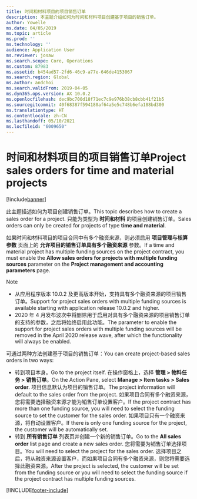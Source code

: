 ```yaml
---
title: 时间和材料项目的项目销售订单
description: 本主题介绍如何为时间和材料项目创建基于项目的销售订单。
author: Yowelle
ms.date: 04/05/2019
ms.topic: article
ms.prod: ''
ms.technology: ''
audience: Application User
ms.reviewer: josaw
ms.search.scope: Core, Operations
ms.custom: 87983
ms.assetid: b454ad57-2fd6-46c9-a77e-646de4153067
ms.search.region: Global
ms.author: andchoi
ms.search.validFrom: 2019-04-05
ms.dyn365.ops.version: AX 10.0.2
ms.openlocfilehash: dec9bc700d18f71ec7c9e976b38cb8cbb41f21b5
ms.sourcegitcommit: 40f68387f594180af64a5e5c748b6efa188bd300
ms.translationtype: HT
ms.contentlocale: zh-CN
ms.lasthandoff: 05/10/2021
ms.locfileid: "6009650"
---
```

# <a name="project-sales-orders-for-time-and-material-projects"></a><span data-ttu-id="070e5-103">时间和材料项目的项目销售订单</span><span class="sxs-lookup"><span data-stu-id="070e5-103">Project sales orders for time and material projects</span></span>

[!include[banner](../includes/banner.md)]

<span data-ttu-id="070e5-104">此主题描述如何为项目创建销售订单。</span><span class="sxs-lookup"><span data-stu-id="070e5-104">This topic describes how to create a sales order for a project.</span></span> <span data-ttu-id="070e5-105">只能为类型为 **时间和材料** 的项目创建销售订单。</span><span class="sxs-lookup"><span data-stu-id="070e5-105">Sales orders can only be created for projects of type **time and material**.</span></span>

<span data-ttu-id="070e5-106">如果时间和材料项目的项目合同中有多个融资来源，则必须启用 **项目管理与核算参数** 页面上的 **允许项目的销售订单具有多个融资来源** 参数。</span><span class="sxs-lookup"><span data-stu-id="070e5-106">If a time and material project has multiple funding sources on the project contract, you must enable the **Allow sales orders for projects with multiple funding sources** parameter on the **Project management and accounting parameters** page.</span></span> 

> [!NOTE]
> - <span data-ttu-id="070e5-107">从应用程序版本 10.0.2 及更高版本开始，支持具有多个融资来源的项目销售订单。</span><span class="sxs-lookup"><span data-stu-id="070e5-107">Support for project sales orders with multiple funding sources is available starting with application release 10.0.2 and higher.</span></span>
> - <span data-ttu-id="070e5-108">2020 年 4 月发布波次中将删除用于启用对具有多个融资来源的项目销售订单的支持的参数，之后将始终启用此功能。</span><span class="sxs-lookup"><span data-stu-id="070e5-108">The parameter to enable the support for project sales orders with multiple funding sources will be removed in the April 2020 release wave, after which the functionality will always be enabled.</span></span>

<span data-ttu-id="070e5-109">可通过两种方法创建基于项目的销售订单：</span><span class="sxs-lookup"><span data-stu-id="070e5-109">You can create project-based sales orders in two ways:</span></span>

- <span data-ttu-id="070e5-110">转到项目本身。</span><span class="sxs-lookup"><span data-stu-id="070e5-110">Go to the project itself.</span></span> <span data-ttu-id="070e5-111">在操作窗格上，选择 **管理 > 物料任务 > 销售订单**。</span><span class="sxs-lookup"><span data-stu-id="070e5-111">On the Action Pane, select **Manage > Item tasks > Sales order**.</span></span> <span data-ttu-id="070e5-112">项目信息默认为项目的销售订单。</span><span class="sxs-lookup"><span data-stu-id="070e5-112">The project information will default to the sales order from the project.</span></span> <span data-ttu-id="070e5-113">如果项目合同有多个融资来源，您将需要选择融资来源才能为销售订单设置客户。</span><span class="sxs-lookup"><span data-stu-id="070e5-113">If the project contract has more than one funding source, you will need to select the funding source to set the customer for the sales order.</span></span> <span data-ttu-id="070e5-114">如果项目只有一个融资来源，将自动设置客户。</span><span class="sxs-lookup"><span data-stu-id="070e5-114">If there is only one funding source for the project, the customer will be automatically set.</span></span>
- <span data-ttu-id="070e5-115">转到 **所有销售订单** 列表页并创建一个新的销售订单。</span><span class="sxs-lookup"><span data-stu-id="070e5-115">Go to the **All sales order** list page and create a new sales order.</span></span> <span data-ttu-id="070e5-116">您将需要为销售订单选择项目。</span><span class="sxs-lookup"><span data-stu-id="070e5-116">You will need to select the project for the sales order.</span></span> <span data-ttu-id="070e5-117">选择项目之后，将从融资来源设置客户，而如果项目合同有多个融资来源，则您将需要选择此融资来源。</span><span class="sxs-lookup"><span data-stu-id="070e5-117">After the project is selected, the customer will be set from the funding source or you will need to select the funding source if the project contract has multiple funding sources.</span></span>



[!INCLUDE[footer-include](../includes/footer-banner.md)]